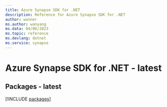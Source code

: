 ```yaml
---
title: Azure Synapse SDK for .NET
description: Reference for Azure Synapse SDK for .NET
author: wonner
ms.author: wanyang
ms.data: 04/06/2023
ms.topic: reference
ms.devlang: dotnet
ms.service: synapse
---
```

# Azure Synapse SDK for .NET - latest
## Packages - latest
[!INCLUDE [packages](synapse-index.md)]